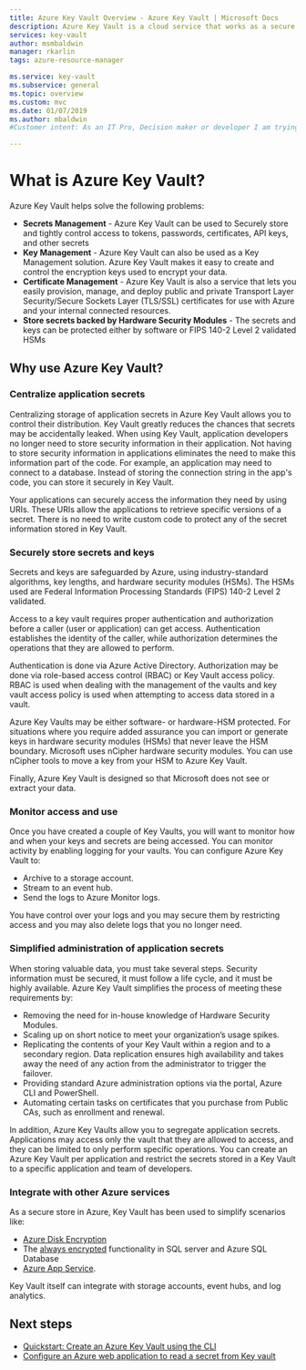 ```yaml
---
title: Azure Key Vault Overview - Azure Key Vault | Microsoft Docs
description: Azure Key Vault is a cloud service that works as a secure secrets store.
services: key-vault
author: msmbaldwin
manager: rkarlin
tags: azure-resource-manager

ms.service: key-vault
ms.subservice: general
ms.topic: overview
ms.custom: mvc
ms.date: 01/07/2019
ms.author: mbaldwin
#Customer intent: As an IT Pro, Decision maker or developer I am trying to learn what Key Vault is and if it offers anything that could be used in my organization.

---
```

# What is Azure Key Vault?

Azure Key Vault helps solve the following problems:

- **Secrets Management** - Azure Key Vault can be used to Securely store and tightly control access to tokens, passwords, certificates, API keys, and other secrets
- **Key Management** - Azure Key Vault can also be used as a Key Management solution. Azure Key Vault makes it easy to create and control the encryption keys used to encrypt your data. 
- **Certificate Management** - Azure Key Vault is also a service that lets you easily provision, manage, and deploy public and private Transport Layer Security/Secure Sockets Layer (TLS/SSL) certificates for use with Azure and your internal connected resources. 
- **Store secrets backed by Hardware Security Modules** - The secrets and keys can be protected either by software or FIPS 140-2 Level 2 validated HSMs

## Why use Azure Key Vault?

### Centralize application secrets

Centralizing storage of application secrets in Azure Key Vault allows you to control their distribution. Key Vault greatly reduces the chances that secrets may be accidentally leaked. When using Key Vault, application developers no longer need to store security information in their application. Not having to store security information in applications eliminates the need to make this information part of the code. For example, an application may need to connect to a database. Instead of storing the connection string in the app's code, you can store it securely in Key Vault.

Your applications can securely access the information they need by using URIs. These URIs allow the applications to retrieve specific versions of a secret. There is no need to write custom code to protect any of the secret information stored in Key Vault.

### Securely store secrets and keys

Secrets and keys are safeguarded by Azure, using industry-standard algorithms, key lengths, and hardware security modules (HSMs). The HSMs used are Federal Information Processing Standards (FIPS) 140-2 Level 2 validated.

Access to a key vault requires proper authentication and authorization before a caller (user or application) can get access. Authentication establishes the identity of the caller, while authorization determines the operations that they are allowed to perform.

Authentication is done via Azure Active Directory. Authorization may be done via role-based access control (RBAC) or Key Vault access policy. RBAC is used when dealing with the management of the vaults and key vault access policy is used when attempting to access data stored in a vault.

Azure Key Vaults may be either software- or hardware-HSM protected. For situations where you require added assurance you can import or generate keys in hardware security modules (HSMs) that never leave the HSM boundary. Microsoft uses nCipher hardware security modules. You can use nCipher tools to move a key from your HSM to Azure Key Vault.

Finally, Azure Key Vault is designed so that Microsoft does not see or extract your data.

### Monitor access and use

Once you have created a couple of Key Vaults, you will want to monitor how and when your keys and secrets are being accessed. You can monitor activity by enabling logging for your vaults. You can configure Azure Key Vault to:

- Archive to a storage account.
- Stream to an event hub.
- Send the logs to Azure Monitor logs.

You have control over your logs and you may secure them by restricting access and you may also delete logs that you no longer need.

### Simplified administration of application secrets

When storing valuable data, you must take several steps. Security information must be secured, it must follow a life cycle, and it must be highly available. Azure Key Vault simplifies the process of meeting these requirements by:

- Removing the need for in-house knowledge of Hardware Security Modules.
- Scaling up on short notice to meet your organization’s usage spikes.
- Replicating the contents of your Key Vault within a region and to a secondary region. Data replication ensures high availability and takes away the need of any action from the administrator to trigger the failover.
- Providing standard Azure administration options via the portal, Azure CLI and PowerShell.
- Automating certain tasks on certificates that you purchase from Public CAs, such as enrollment and renewal.

In addition, Azure Key Vaults allow you to segregate application secrets. Applications may access only the vault that they are allowed to access, and they can be limited to only perform specific operations. You can create an Azure Key Vault per application and restrict the secrets stored in a Key Vault to a specific application and team of developers.

### Integrate with other Azure services

As a secure store in Azure, Key Vault has been used to simplify scenarios like:
-  [Azure Disk Encryption](../../security/fundamentals/encryption-overview.md)
-  The [always encrypted]( https://docs.microsoft.com/sql/relational-databases/security/encryption/always-encrypted-database-engine) functionality in SQL server and Azure SQL Database
- [Azure App Service]( https://docs.microsoft.com/azure/app-service/configure-ssl-certificate). 

Key Vault itself can integrate with storage accounts, event hubs, and log analytics.

## Next steps

- [Quickstart: Create an Azure Key Vault using the CLI](../secrets/quick-create-cli.md)
- [Configure an Azure web application to read a secret from Key vault](tutorial-web-application-keyvault.md)
